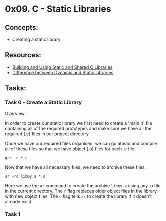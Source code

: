 # 0x09. C - Static Libraries

## Concepts:

 - Creating a static library

## Resources:

 - [Building and Using Static and Shared C Libraries](https://docencia.ac.upc.edu/FIB/USO/Bibliografia/unix-c-libraries.html)
 - [Difference between Dynamic and Static Libraries](https://www.youtube.com/watch?v=eW5he5uFBNM)

## Tasks:

### Task 0 - Create a Static Library

Overview:

In order to create our static library we first need to create a 'main.h' file containing all of the required prototypes and make sure we have all the required (.c) files in our project directory.

Once we have our required files organised, we can go ahead and compile all of these files so that we have object (.o) files for each .c file.

`gcc -c *.c`

Now that we have all necessary files, we need to archive these files.

`ar -rc libmy.a *.o`

Here we use the `ar` command to create the archive `libmy.a` using any .o file in the current directory. The `r` flag replaces older object files in the library with new object files. The `c` flag tells `ar` to create the library if it doesn't already exist.

### Task 1